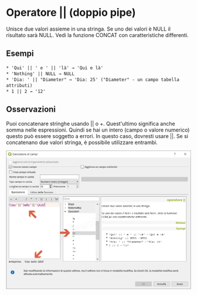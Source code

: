 # Operatore || (doppio pipe)

Unisce due valori assieme in una stringa.
Se uno dei valori è NULL il risultato sarà NULL. Vedi la funzione CONCAT con caratteristiche differenti.

## Esempi
```
* 'Qui' || ' e ' || 'là' → 'Qui e là'
* 'Nothing' || NULL → NULL
* 'Dia: ' || "Diameter" → 'Dia: 25' ("Diameter" - un campo tabella attributi)
* 1 || 2 → '12'
```

## Osservazioni

Puoi concatenare stringhe usando || o +. Quest'ultimo significa anche somma nelle espressioni. Quindi se hai un intero (campo o valore numerico) questo può essere soggetto a errori. In questo caso, dovresti usare ||. Se si concatenano due valori stringa, è possibile utilizzare entrambi.

![](/img/operatori/doppio_pipe1.png)